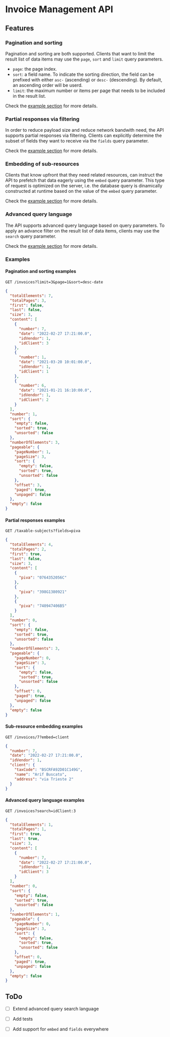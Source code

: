 # Invoice Management API

## Features

### Pagination and sorting

Pagination and sorting are both supported. Clients that want to limit the result list of data items may use
the `page`, `sort` and `limit` query parameters.

- `page`: the page index.
- `sort`: a field name. To indicate the sorting direction, the field can be prefixed with either `asc-` (ascending)
  or `desc-` (descending). By default, an ascending order will be userd.
- `limit`: the maximum number or items per page that needs to be included in the result list.

Check the [example section](#pagination-and-sorting-examples) for more details.

### Partial responses via filtering

In order to reduce payload size and reduce network bandwith need, the API supports partial responses via filtering.
Clients can explicitly determine the subset of fields they want to receive via the `fields` query parameter.

Check the [example section](#partial-responses-examples) for more details.

### Embedding of sub-resources

Clients that know upfront that they need related resources, can instruct the API to prefetch that data eagerly using
the `embed` query parameter. This type of request is optimized on the server, i.e. the database query is dinamically
constructed at runtime based on the value of the `embed` query parameter.

Check the [example section](#sub-resource-embedding-examples) for more details.

### Advanced query language

The API supports advanced query language based on query parameters. To apply an advance filter on the result list of
data items, clients may use the `search` query parameter.

Check the [example section](#advanced-query-language-examples) for more details.

### Examples

#### Pagination and sorting examples

```http request
GET /invoices?limit=3&page=1&sort=desc-date
```
```json
{
  "totalElements": 7,
  "totalPages": 3,
  "first": false,
  "last": false,
  "size": 3,
  "content": [
    {
      "number": 7,
      "date": "2022-02-27 17:21:00.0",
      "idVendor": 1,
      "idClient": 3
    },
    {
      "number": 1,
      "date": "2021-03-20 10:01:00.0",
      "idVendor": 1,
      "idClient": 1
    },
    {
      "number": 6,
      "date": "2021-01-21 16:10:00.0",
      "idVendor": 1,
      "idClient": 2
    }
  ],
  "number": 1,
  "sort": {
    "empty": false,
    "sorted": true,
    "unsorted": false
  },
  "numberOfElements": 3,
  "pageable": {
    "pageNumber": 1,
    "pageSize": 3,
    "sort": {
      "empty": false,
      "sorted": true,
      "unsorted": false
    },
    "offset": 3,
    "paged": true,
    "unpaged": false
  },
  "empty": false
}
```

#### Partial responses examples

```http request
GET /taxable-subjects?fields=piva
```
```json
{
  "totalElements": 4,
  "totalPages": 2,
  "first": true,
  "last": false,
  "size": 3,
  "content": [
    {
      "piva": "0764352056C"
    },
    {
      "piva": "398G1380921"
    },
    {
      "piva": "740947406B5"
    }
  ],
  "number": 0,
  "sort": {
    "empty": false,
    "sorted": true,
    "unsorted": false
  },
  "numberOfElements": 3,
  "pageable": {
    "pageNumber": 0,
    "pageSize": 3,
    "sort": {
      "empty": false,
      "sorted": true,
      "unsorted": false
    },
    "offset": 0,
    "paged": true,
    "unpaged": false
  },
  "empty": false
}
```

#### Sub-resource embedding examples

```http request
GET /invoices/7?embed=client
```
```json
{
  "number": 7,
  "date": "2022-02-27 17:21:00.0",
  "idVendor": 1,
  "client": {
    "taxCode": "BSCRFA92D01C149G",
    "name": "Arif Buscato",
    "address": "via Trieste 2"
  }
}
```

#### Advanced query language examples

```http request
GET /invoices?search=idClient:3
```
```json
{
  "totalElements": 1,
  "totalPages": 1,
  "first": true,
  "last": true,
  "size": 3,
  "content": [
    {
      "number": 7,
      "date": "2022-02-27 17:21:00.0",
      "idVendor": 1,
      "idClient": 3
    }
  ],
  "number": 0,
  "sort": {
    "empty": false,
    "sorted": true,
    "unsorted": false
  },
  "numberOfElements": 1,
  "pageable": {
    "pageNumber": 0,
    "pageSize": 3,
    "sort": {
      "empty": false,
      "sorted": true,
      "unsorted": false
    },
    "offset": 0,
    "paged": true,
    "unpaged": false
  },
  "empty": false
}
```

## ToDo

- [ ] Extend advanced query search language
- [ ] Add tests
- [ ] Add support for `embed` and `fields` everywhere



